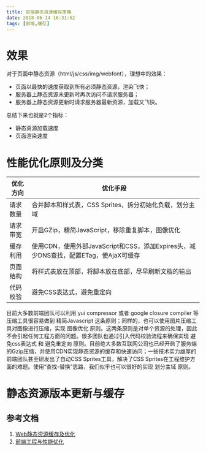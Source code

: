 ```yaml
---
title: 前端静态资源缓存策略
date: 2018-06-14 16:31:52
tags: [前端,缓存]
---
```


# 效果
对于页面中静态资源（html/js/css/img/webfont），理想中的效果：

- 页面以最快的速度获取到所有必须静态资源，渲染飞快；
- 服务器上静态资源未更新时再次访问不请求服务器；
- 服务器上静态资源更新时请求服务器最新资源，加载又飞快。

总结下来也就是2个指标：

- 静态资源加载速度
- 页面渲染速度

# 性能优化原则及分类
| 优化方向 | 优化手段 |
| - | - |
| 请求数量 | 合并脚本和样式表，CSS Sprites，拆分初始化负载，划分主域 |
| 请求带宽 | 开启GZip，精简JavaScript，移除重复脚本，图像优化 |
| 缓存利用 | 使用CDN，使用外部JavaScript和CSS，添加Expires头，减少DNS查找，配置ETag，使AjaX可缓存 |
| 页面结构 | 将样式表放在顶部，将脚本放在底部，尽早刷新文档的输出 |
| 代码校验 | 避免CSS表达式，避免重定向 |

目前大多数前端团队可以利用 yui compressor 或者 google closure compiler 等压缩工具很容易做到 精简Javascript 这条原则；同样的，也可以使用图片压缩工具对图像进行压缩，实现 图像优化 原则。这两条原则是对单个资源的处理，因此不会引起任何工程方面的问题。很多团队也通过引入代码校验流程来确保实现 避免css表达式 和 避免重定向 原则。目前绝大多数互联网公司也已经开启了服务端的Gzip压缩，并使用CDN实现静态资源的缓存和快速访问；一些技术实力雄厚的前端团队甚至研发出了自动CSS Sprites工具，解决了CSS Sprites在工程维护方面的难题。使用“查找-替换”思路，我们似乎也可以很好的实现 划分主域 原则。

# 静态资源版本更新与缓存



## 参考文档
1. [Web静态资源缓存及优化](https://zhuanlan.zhihu.com/p/30780216)
2. [前端工程与性能优化](https://github.com/fouber/blog/issues/3)
